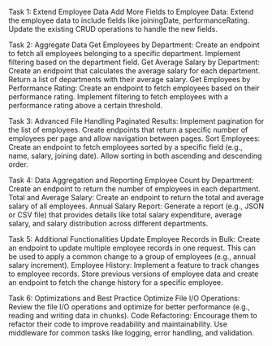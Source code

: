 
Task 1: Extend Employee Data
Add More Fields to Employee Data:
Extend the employee data to include fields like joiningDate, performanceRating.
Update the existing CRUD operations to handle the new fields.

Task 2: Aggregate Data
Get Employees by Department:
Create an endpoint to fetch all employees belonging to a specific department.
Implement filtering based on the department field.
Get Average Salary by Department:
Create an endpoint that calculates the average salary for each department.
Return a list of departments with their average salary.
Get Employees by Performance Rating:
Create an endpoint to fetch employees based on their performance rating.
Implement filtering to fetch employees with a performance rating above a certain threshold.

Task 3: Advanced File Handling
Paginated Results:
Implement pagination for the list of employees.
Create endpoints that return a specific number of employees per page and allow navigation between pages.
Sort Employees:
Create an endpoint to fetch employees sorted by a specific field (e.g., name, salary, joining date).
Allow sorting in both ascending and descending order.

Task 4: Data Aggregation and Reporting
Employee Count by Department:
Create an endpoint to return the number of employees in each department.
Total and Average Salary:
Create an endpoint to return the total and average salary of all employees.
Annual Salary Report:
Generate a report (e.g., JSON or CSV file) that provides details like total salary expenditure, average salary, and salary distribution across different departments.

Task 5: Additional Functionalities
Update Employee Records in Bulk:
Create an endpoint to update multiple employee records in one request.
This can be used to apply a common change to a group of employees (e.g., annual salary increment).
Employee History:
Implement a feature to track changes to employee records.
Store previous versions of employee data and create an endpoint to fetch the change history for a specific employee.

Task 6: Optimizations and Best Practice
Optimize File I/O Operations:
Review the file I/O operations and optimize for better performance (e.g., reading and writing data in chunks).
Code Refactoring:
Encourage them to refactor their code to improve readability and maintainability.
Use middleware for common tasks like logging, error handling, and validation.
